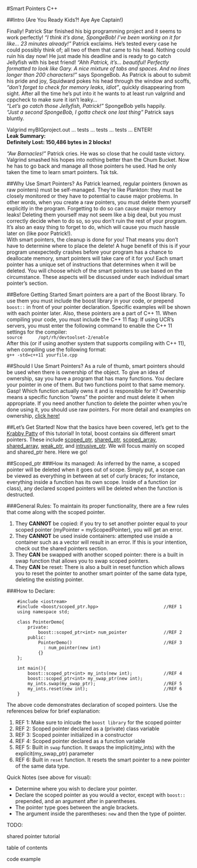 #Smart Pointers C++

##Intro (Are You Ready Kids?! Aye Aye Captain!)

Finally! <a href="http://spongebob.wikia.com/wiki/Patrick_Star" style="text-decoration:none" target="_blank">Patrick Star</a> finished his big programming project and it seems to work perfectly! <i>“I think it’s done, <a href="http://spongebob.wikia.com/wiki/SpongeBob_SquarePants" style="text-decoration:none" target="_blank">SpongeBob</a>! I’ve been working on it for like… 23 minutes already!”</i> Patrick exclaims. He’s tested every case he could possibly think of; all two of them that came to his head. Nothing could ruin his day now! He just made his deadline and is ready to go catch Jellyfish with his best friend! <i>“Ahh Patrick, it’s… beautiful! Perfectly formatted to look like <a href="http://spongebob.wikia.com/wiki/Gary_the_Snail" style="text-decoration:none" target="_blank">Gary</a>. A nice mixture of tabs and spaces. And no lines longer than 200 characters!”</i> says SpongeBob. As Patrick is about to submit his pride and joy, <a href="http://spongebob.wikia.com/wiki/Squidward_Tentacles" style="text-decoration:none" target="_blank">Squidward</a> pokes his head through the window and scoffs, <i>“don’t forget to check for memory leaks, idiot”</i>, quickly disappearing from sight. After all the time he’s put into it he wants to at least run valgrind and cppcheck to make sure it isn’t leaky…<br>
<i>“Let’s go catch those Jellyfish, Patrick!”</i> SpongeBob yells happily.<br>
<i>“Just a second SpongeBob, I gotta check one last thing”</i> Patrick says bluntly.<br>

Valgrind myBIGproject.out … tests … tests … tests … ENTER!<br>
<b>Leak Summary:</b><br>
<b>Definitely Lost: 150,486 bytes in 2 blocks!</b><br>

<i>“Aw Barnacles!”</i> Patrick cries. He was so close that he could taste victory.  Valgrind smashed his hopes into nothing better than the <a href="http://spongebob.wikia.com/wiki/Chum_Bucket" style="text-decoration:none" target="_blank">Chum Bucket</a>. Now he has to go back and manage all those pointers he used.  Had he only taken the time to learn smart pointers. Tsk tsk.

##Why Use Smart Pointers?
As Patrick learned, regular pointers (known as raw pointers) must be self-managed. They’re like <a href="http://spongebob.wikia.com/wiki/Sheldon_J._Plankton" style="text-decoration:none" target="_blank">Plankton</a>: they must be closely monitored or they have to potential to cause major problems. In other words, when you create a raw pointers, you must delete them yourself explicitly in the program. Forgetting to do so can cause major memory leaks! Deleting them yourself may not seem like a big deal, but you must correctly decide when to do so, so you don’t ruin the rest of your program. It’s also an easy thing to forget to do, which will cause you much hassle later on (like poor Patrick!).  
With smart pointers, the cleanup is done for you! That means you don’t have to determine where to place the delete! A huge benefit of this is if your program unexpectedly crashes before your program has a chance to deallocate memory, smart pointers will take care of it for you!
Each smart pointer has a unique set of instructions that determines when it will be deleted.  You will choose which of the smart pointers to use based on the circumstance. These aspects will be discussed under each individual smart pointer’s section.

##Before Getting Started
Smart pointers are a part of the Boost library.  To use them you must include the boost library in your code, or prepend `boost::` in front of your pointer declaration.  Specific examples will be shown with each pointer later.  Also, these pointers are a part of C++ 11. When compiling your code, you must include the C++ 11 flag:
If using UCR’s servers, you must enter the following command to enable the C++ 11 settings for the compiler:<br>
`source	     /opt/rh/devtoolset-2/enable`<br>
After this (or if using another system that supports compiling with C++ 11), when compiling use the following format:<br>
`g++ -std=c++11 yourfile.cpp`
	
##Should I Use Smart Pointers?
As a rule of thumb, smart pointers should be used when there is ownership of the object. To give an idea of ownership, say you have a program that has many functions.  You declare your pointer in one of them.  But two functions point to that same memory. Gasp! Which function actually owns it and is responsible for it? Ownership means a specific function “owns” the pointer and must delete it when appropriate. If you need another function to delete the pointer when you’re done using it, you should use raw pointers.  For more detail and examples on ownership, <a href="http://ericlavesson.blogspot.com/2013/03/c-ownership-semantics.html">click here!</a>


##Let’s Get Started!
Now that the basics have been covered, let’s get to the 
<a href="http://spongebob.wikia.com/wiki/Krabby_Patty" target="_blank">Krabby Patty</a> 
of this tutorial! In total, boost contains six different smart pointers.  These include 
<a href="http://www.boost.org/doc/libs/1_57_0/libs/smart_ptr/scoped_ptr.htm" target="_blank">scoped_ptr</a>,
<a href="http://www.boost.org/doc/libs/1_57_0/libs/smart_ptr/shared_ptr.htm" target="_blank">shared_ptr</a>, 
<a href="http://www.boost.org/doc/libs/1_57_0/libs/smart_ptr/scoped_array.htm" target="_blank">scoped_array</a>, 
<a href="http://www.boost.org/doc/libs/1_57_0/libs/smart_ptr/shared_array.htm" target="_blank">shared_array</a>, 
<a href="http://www.boost.org/doc/libs/1_57_0/libs/smart_ptr/weak_ptr.htm" target="_blank">weak_ptr</a>, 
and <a href="http://www.boost.org/doc/libs/1_57_0/libs/smart_ptr/intrusive_ptr.html" target="_blank">intrusive_ptr</a>. 
We will focus mainly on scoped and shared_ptr here.  Here we go!

##Scoped_ptr
###How its managed:
As inferred by the name, a scoped pointer will be deleted when it goes out of scope. Simply put, a scope can be viewed as everything in between at set of curly braces; for instance, everything inside a function has its own scope. Inside of a function (or class), any declared scoped pointers will be deleted when the function is destructed. 

###General Rules:
To maintain its proper functionality, there are a few rules that come along with the scoped pointer. 
<ol>
<li> They <b>CANNOT</b> be copied: if you try to set another pointer equal to your scoped pointer (myPointer = myScopedPointer), you will get an error.</li>
<li> They <b>CANNOT</b> be used inside containers: attempted use inside a container such as a vector will result in an error. If this is your intention, check out the shared pointers section.</li>
<li> They <b>CAN</b> be swapped with another scoped pointer: there is a built in swap function that allows you to swap scoped pointers.</li>
<li> They <b>CAN</b> be reset: There is also a built in reset function which allows you to reset the pointer to another smart pointer of the same data type, deleting the existing pointer.</li>
</ol>
###How to Declare:

```
	#include <iostream>
	#include <boost/scoped_ptr.hpp>							//REF 1
	using namespace std;
		
	class PointerDemo{
		private:
			boost::scoped_ptr<int> num_pointer			    //REF 2
		public:
			PointerDemo()									//REF 3
			  : num_pointer(new int)
			{}
	};	
	
	int main(){
		boost::scoped_ptr<int> my_ints(new int);			//REF 4
		boost::scoped_ptr<int> my_swap_ptr(new int);
		my_ints.swap(my_swap_ptr);							//REF 5
		my_ints.reset(new int);								//REF 6
	}
```

The above code demonstrates declaration of scoped pointers. Use the references below for brief explanation:

<ol>
<li>REF 1: Make sure to inlcude the <code>boost library</code> for the scoped pointer
<li>REF 2: Scoped pointer declared as a (private) class variable
<li>REF 3: Scoped pointer initialized in a constructor
<li>REF 4: Scoped pointer declared as a function variable
<li>REF 5: Built in <code>swap</code> function. It swaps the implicit(my_ints) with the explicit(my_swap_ptr) parameter
<li>REF 6: Built in <code>reset</code> function. It resets the smart pointer to a new pointer of the same data type.
</ol>

Quick Notes (see above for visual): 
<ul>
<li>Determine where you wish to declare your pointer. </li>
<li>Declare the scoped pointer as you would a vector, except with <code>boost::</code> prepended, and an argument after in parentheses.</li>
<li>The pointer type goes between the angle brackets. </li>
<li>The argument inside the parentheses: <code>new</code> and then the type of pointer. </li>
</ul>


TODO:

shared pointer tutorial

table of contents

code example

